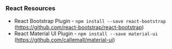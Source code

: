 ### React Resources

- React Bootstrap Plugin - `npm install --save react-bootstrap` (https://github.com/react-bootstrap/react-bootstrap)
- React Material UI Plugin - `npm install --save material-ui` (https://github.com/callemall/material-ui)
